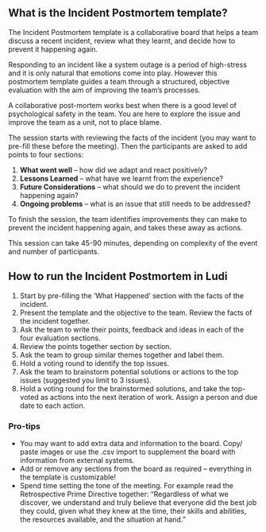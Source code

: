 ## What is the Incident Postmortem template?

The Incident Postmortem template is a collaborative board that helps a team discuss a recent incident, review what they learnt, and decide how to prevent it happening again.

Responding to an incident like a system outage is a period of high-stress and it is only natural that emotions come into play. However this postmortem template guides a team through a structured, objective evaluation with the aim of improving the team’s processes.

A collaborative post-mortem works best when there is a good level of psychological safety in the team. You are here to explore the issue and improve the team as a unit, not to place blame.

The session starts with reviewing the facts of the incident (you may want to pre-fill these before the meeting). Then the participants are asked to add points to four sections:

1.  **What went well** – how did we adapt and react positively?
2.  **Lessons Learned** – what have we learnt from the experience?
3.  **Future Considerations** – what should we do to prevent the incident happening again?
4.  **Ongoing problems** – what is an issue that still needs to be addressed?

To finish the session, the team identifies improvements they can make to prevent the incident happening again, and takes these away as actions.

This session can take 45-90 minutes, depending on complexity of the event and number of participants.

## How to run the Incident Postmortem in Ludi

1.  Start by pre-filling the ‘What Happened’ section with the facts of the incident.
2.  Present the template and the objective to the team. Review the facts of the incident together.
3.  Ask the team to write their points, feedback and ideas in each of the four evaluation sections.
4.  Review the points together section by section.
5.  Ask the team to group similar themes together and label them.
6.  Hold a voting round to identify the top issues.
7.  Ask the team to brainstorm potential solutions or actions to the top issues (suggested you limit to 3 issues).
8.  Hold a voting round for the brainstormed solutions, and take the top-voted as actions into the next iteration of work. Assign a person and due date to each action.

### Pro-tips

- You may want to add extra data and information to the board. Copy/ paste images or use the .csv import to supplement the board with information from external systems.
- Add or remove any sections from the board as required – everything in the template is customizable!
- Spend time setting the tone of the meeting. For example read the Retrospective Prime Directive together: “Regardless of what we discover, we understand and truly believe that everyone did the best job they could, given what they knew at the time, their skills and abilities, the resources available, and the situation at hand.”
